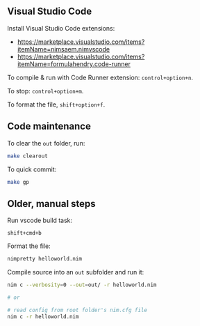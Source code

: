 ## Visual Studio Code

Install Visual Studio Code extensions:

- https://marketplace.visualstudio.com/items?itemName=nimsaem.nimvscode
- https://marketplace.visualstudio.com/items?itemName=formulahendry.code-runner

To compile & run with Code Runner extension: `control+option+n`.

To stop: `control+option+m`.

To format the file, `shift+option+f`.

## Code maintenance

To clear the `out` folder, run:

```sh
make clearout
```

To quick commit:

```sh
make gp
```

## Older, manual steps

Run vscode build task:

```
shift+cmd+b
```

Format the file:

```sh
nimpretty helloworld.nim
```

Compile source into an `out` subfolder and run it:

```sh
nim c --verbosity=0 --out=out/ -r helloworld.nim

# or

# read config from root folder's nim.cfg file
nim c -r helloworld.nim
```

